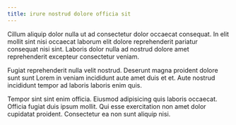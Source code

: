 ```yaml
---
title: irure nostrud dolore officia sit
---
```


Cillum aliquip dolor nulla ut ad consectetur dolor occaecat consequat. In elit mollit sint nisi occaecat laborum elit dolore reprehenderit pariatur consequat nisi sint. Laboris dolor nulla ad nostrud dolore amet reprehenderit excepteur consectetur veniam.

Fugiat reprehenderit nulla velit nostrud. Deserunt magna proident dolore sunt sunt Lorem in veniam incididunt aute amet duis et et. Aute nostrud incididunt tempor ad laboris laboris enim quis.

Tempor sint sint enim officia. Eiusmod adipisicing quis laboris occaecat. Officia fugiat duis ipsum mollit. Qui esse exercitation non amet dolor cupidatat proident. Consectetur ea non sunt aliquip nisi.